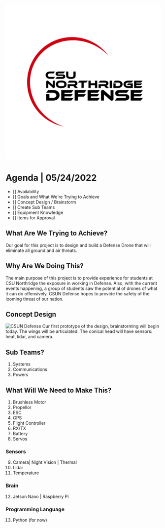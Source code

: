 ![CSUN Defense](/imgs/csundefense.png)
# Agenda | 05/24/2022
- [] Availability
- [] Goals and What We're Trying to Achieve
- [] Concept Design / Brainstorm
- [] Create Sub Teams
- [] Equipment Knowledge
- [] Items for Approval



## What Are We Trying to Achieve?
Our goal for this project is to design and build a Defense Drone that will eliminate all ground and air threats.

## Why Are We Doing This?
The main purpose of this project is to provide experience for students at CSU Northridge the exposure in working in Defense. 
Also, with the current events happening, a group of students saw the potential of drones of what it can do offensively. CSUN Defense hopes to provide the safety of the looming threat of our nation.

## Concept Design
![CSUN Defense](./imgs/firstDesign.png)
Our first prototype of the design, brainstorming will begin today.
The wings will be articulated.
The conical head will have sensors: heat, lidar, and camera.

## Sub Teams?
1. Systems
2. Communications
3. Powers

## What Will We Need to Make This?


1. Brushless Motor
2. Propellor
3. ESC
4. GPS
5. Flight Controller
6. RX/TX 
7. Battery
8. Servos

### Sensors
9. Camera| Night Vision | Thermal 
10. Lidar
11. Temperature

### Brain
12. Jetson Nano | Raspberry Pi

### Programming Language
13. Python (for now)
